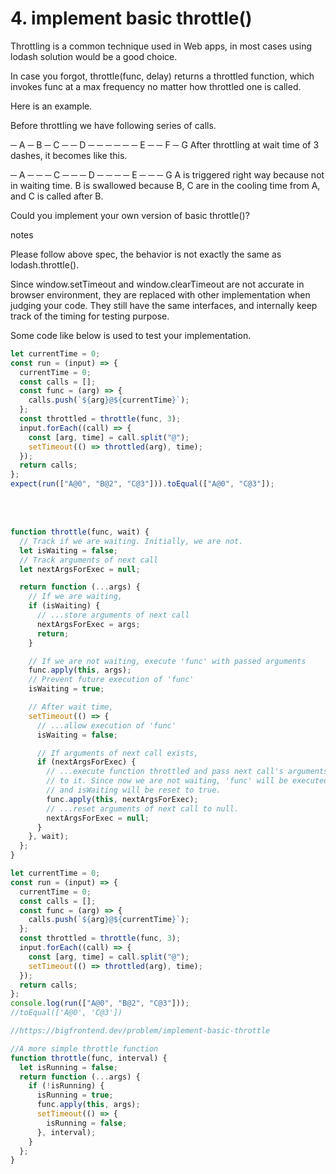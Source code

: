 <h1>4. implement basic throttle()
</h1>

Throttling is a common technique used in Web apps, in most cases using lodash solution would be a good choice.

In case you forgot, throttle(func, delay) returns a throttled function, which invokes func at a max frequency no matter how throttled one is called.

Here is an example.

Before throttling we have following series of calls.

─ A ─ B ─ C ─ ─ D ─ ─ ─ ─ ─ ─ E ─ ─ F ─ G
After throttling at wait time of 3 dashes, it becomes like this.

─ A ─ ─ ─ C ─ ─ ─ D ─ ─ ─ ─ E ─ ─ ─ G
A is triggered right way because not in waiting time. B is swallowed because B, C are in the cooling time from A, and C is called after B.

Could you implement your own version of basic throttle()?

notes

Please follow above spec, the behavior is not exactly the same as lodash.throttle().

Since window.setTimeout and window.clearTimeout are not accurate in browser environment, they are replaced with other implementation when judging your code. They still have the same interfaces, and internally keep track of the timing for testing purpose.

Some code like below is used to test your implementation.

```js
let currentTime = 0;
const run = (input) => {
  currentTime = 0;
  const calls = [];
  const func = (arg) => {
    calls.push(`${arg}@${currentTime}`);
  };
  const throttled = throttle(func, 3);
  input.forEach((call) => {
    const [arg, time] = call.split("@");
    setTimeout(() => throttled(arg), time);
  });
  return calls;
};
expect(run(["A@0", "B@2", "C@3"])).toEqual(["A@0", "C@3"]);
```

<br/>
<br/>

```javascript
function throttle(func, wait) {
  // Track if we are waiting. Initially, we are not.
  let isWaiting = false;
  // Track arguments of next call
  let nextArgsForExec = null;

  return function (...args) {
    // If we are waiting,
    if (isWaiting) {
      // ...store arguments of next call
      nextArgsForExec = args;
      return;
    }

    // If we are not waiting, execute 'func' with passed arguments
    func.apply(this, args);
    // Prevent future execution of 'func'
    isWaiting = true;

    // After wait time,
    setTimeout(() => {
      // ...allow execution of 'func'
      isWaiting = false;

      // If arguments of next call exists,
      if (nextArgsForExec) {
        // ...execute function throttled and pass next call's arguments
        // to it. Since now we are not waiting, 'func' will be executed
        // and isWaiting will be reset to true.
        func.apply(this, nextArgsForExec);
        // ...reset arguments of next call to null.
        nextArgsForExec = null;
      }
    }, wait);
  };
}

let currentTime = 0;
const run = (input) => {
  currentTime = 0;
  const calls = [];
  const func = (arg) => {
    calls.push(`${arg}@${currentTime}`);
  };
  const throttled = throttle(func, 3);
  input.forEach((call) => {
    const [arg, time] = call.split("@");
    setTimeout(() => throttled(arg), time);
  });
  return calls;
};
console.log(run(["A@0", "B@2", "C@3"]));
//toEqual(['A@0', 'C@3'])

//https://bigfrontend.dev/problem/implement-basic-throttle

//A more simple throttle function
function throttle(func, interval) {
  let isRunning = false;
  return function (...args) {
    if (!isRunning) {
      isRunning = true;
      func.apply(this, args);
      setTimeout(() => {
        isRunning = false;
      }, interval);
    }
  };
}
```

```

```
